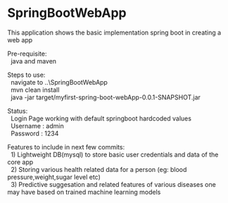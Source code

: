 # SpringBootWebApp
This application shows the basic implementation spring boot in creating a web app

Pre-requisite: <br />
&nbsp;  java and maven<br />

Steps to use:<br />
&nbsp;  navigate to  ..\SpringBootWebApp <br />
&nbsp;  mvn clean install<br />
&nbsp;  java -jar target/myfirst-spring-boot-webApp-0.0.1-SNAPSHOT.jar<br />

Status:<br />
&nbsp;  Login Page working with default springboot hardcoded values<br />
&nbsp;  Username : admin <br />
&nbsp;  Password : 1234<br />

Features to include in next few commits:<br />
&nbsp;  1) Lightweight DB(mysql) to store basic user credentials and data of the core app<br />
&nbsp;  2) Storing various health related data for a person (eg: blood pressure,weight,sugar level etc)<br />
&nbsp;  3) Predictive suggesation and related features of various diseases one may have based on trained machine learning models<br />

